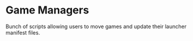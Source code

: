 # Game Managers

Bunch of scripts allowing users to move games and update their launcher manifest files.